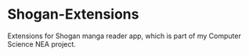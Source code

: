 # Shogan-Extensions
Extensions for Shogan manga reader app, which is part of my Computer Science NEA project.
